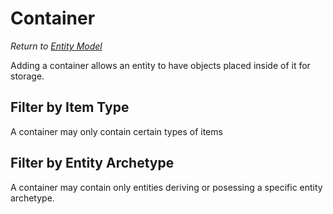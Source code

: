 # Container
*Return to [Entity Model](../README.md)*

Adding a container allows an entity to have objects placed inside of it for storage.

## Filter by Item Type

A container may only contain certain types of items

## Filter by Entity Archetype

A container may contain only entities deriving or posessing a specific entity archetype.
